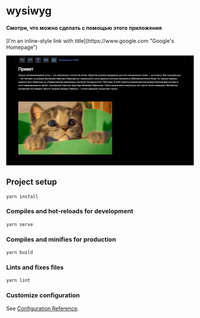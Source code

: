 # wysiwyg

<h4>Смотри, что можно сделать с помощью этого приложения</h4>
[I'm an inline-style link with title](https://www.google.com "Google's Homepage")


![wysiwyg](./src/assets/README.md/screen1.jpg)

## Project setup

```
yarn install
```

### Compiles and hot-reloads for development

```
yarn serve
```

### Compiles and minifies for production

```
yarn build
```

### Lints and fixes files

```
yarn lint
```

### Customize configuration

See [Configuration Reference](https://cli.vuejs.org/config/).
